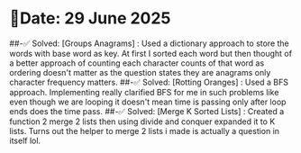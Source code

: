# 🧠Date: 29 June 2025

##-✅ Solved: 
	[Groups Anagrams] : Used a dictionary approach to store the words with base word as key. At first I sorted each word but then thought of a better approach of counting each character counts of that word as ordering doesn't matter as the question states they are anagrams only character frequency matters.
##-✅ Solved: 
	[Rotting Oranges] : Used a BFS approach. Implementing really clarified BFS for me in such problems like even though we are looping it doesn't mean time is passing only after loop ends does the time pass.
##-✅ Solved: 
	[Merge K Sorted Lists] : Created a function 2 merge 2 lists then using divide and conquer expanded it to K lists. Turns out the helper to merge 2 lists i made is actually a question in itself lol.


